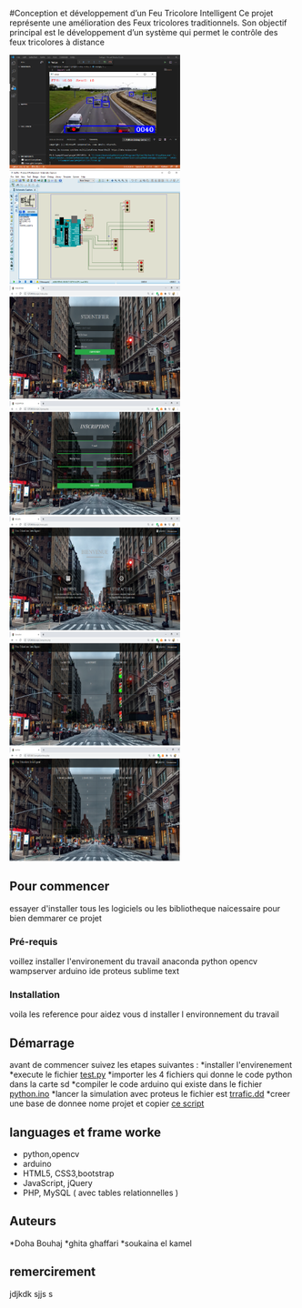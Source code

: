 #Conception et développement d’un Feu Tricolore Intelligent
Ce projet représente une amélioration des Feux tricolores  traditionnels. 
Son objectif principal est le développement d’un système qui permet le contrôle des feux tricolores à distance
<div>
  <div style="width:150;"></div> 
<img src="https://github.com/doha-doha/pfe/blob/master/z.PNG" width="300" height="200" />
<img src="https://github.com/doha-doha/pfe/blob/master/x.PNG" width="300" height="200" />
</div>
<div>
<img src="https://github.com/doha-doha/pfe/blob/master/a.PNG" width="300" height="200" />
<img src="https://github.com/doha-doha/pfe/blob/master/b.PNG" width="300" height="200" />
<img src="https://github.com/doha-doha/pfe/blob/master/c.PNG" width="300" height="200" />
</div>
<div>
  <div style="width:150;"></div>   
<img src="https://github.com/doha-doha/pfe/blob/master/d.PNG" width="300" height="200" />
<img src="https://github.com/doha-doha/pfe/blob/master/e.PNG" width="300" height="200" />
</div>

## Pour commencer
essayer d'installer tous les logiciels ou les bibliotheque naicessaire pour bien demmarer ce projet 
### Pré-requis
voillez installer l'environement du travail 
anaconda
python opencv
wampserver 
arduino ide
proteus
sublime text


### Installation 
voila les reference pour aidez vous d installer l environnement du travail


## Démarrage
avant de commencer suivez les etapes suivantes :
*installer l'envirenement
*execute le fichier [test.py](hhh)
*importer les 4 fichiers qui donne le code python dans la carte sd 
*compiler le code arduino qui existe dans le fichier [python.ino]()
*lancer la simulation avec proteus le fichier est [trrafic.dd]() 
*creer une base de donnee nome projet 
et copier  [ce script](https://i.imgur.com/GYTttJ5.png)


## languages et frame worke

+ python,opencv
+ arduino
+ HTML5, CSS3,bootstrap
+ JavaScript, jQuery
+ PHP, MySQL ( avec tables relationnelles )

## Auteurs
*Doha Bouhaj
*ghita ghaffari
*soukaina el kamel
## remercirement 
jdjkdk
sjjs
s


